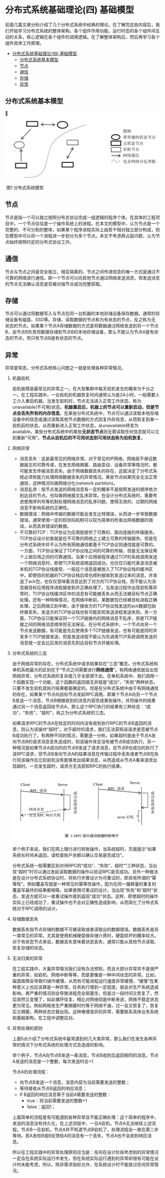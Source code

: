 # 分布式系统基础理论(四)	基础模型

前面几篇文章分别介绍了几个分布式系统中经典的理论。在了解完这些内容后，我们开始学习分布式系统的整体架构，各个组件作用功能，运行时态的各个组件间互动的关系，核心逻辑在各个组件的调用逻辑。在了解整体架构后，然后再学习各个组件具体工作原理。


   * [分布式系统基础理论(四)	基础模型](#分布式系统基础理论四基础模型)
      * [分布式系统基本模型](#分布式系统基本模型)
      * [节点](#节点)
      * [通信](#通信)
      * [存储](#存储)
      * [异常](#异常)


## 分布式系统基本模型

![](https://raw.githubusercontent.com/KyrieJK/Figurebed/master/img/20191118221245.png)

​																			图1 分布式系统模型

## 节点

节点是指一个可以独立按照分布式协议完成一组逻辑的程序个体。在具体的工程项目中，一个节点往往是一个操作系统上的进程。在本文的模型中，认为节点是一个完整的、不可分割的整体，如果某个程序进程实际上由若干相对独立部分构成，则在模型中可以将一个进程进一步划分为多个节点。本文不考虑拜占庭问题，认为节点始终按照约定的分布式协议工作。

## 通信

节点与节点之间是完全独立、相互隔离的。节点之间传递信息的唯一方式是通过不可靠的网络进行通信。即一个节点可以向其他节点通过网络发送消息，但发送消息的节点无法确认消息是否被对端节点成功完整获取。

## 存储

节点可以通过将数据写入与节点在同一台机器的本地存储设备保存数据。通常的存储设备有磁盘、SSD等。存储、读取数据的节点称为有状态的节点，反之称为无状态的节点。如果某个节点A存储数据的方式是将数据通过网络发送到另一个节点B，由节点B负责将数据存储到节点B的本地存储设备，那么不能认为节点A是有状态的节点，而只有节点B是有状态的节点。

## 异常

异常是常态，分布式系统核心问题之一就是处理各种异常情况。

1. 机器宕机

   宕机故障是最常见的异常之一。在大型集群中每天宕机发生的概率为千分之一。在工程实践中，一台宕机的机器恢复时间通常认为是24小时，一般需要人工介入重启机器。当发生宕机时，节点无法进入正常工作状态，称为unavailable(不可用)状态。**机器重启后，机器上的节点可以重新启动，但是节点会丢失所有的内存信息**。在某些分布式系统中，节点可以通过读取本地存储设备中的信息或通过读取其他节点数据的方式回复内存信息，从而恢复到某一宕机前的状态，从而重新进入正常工作状态，从unavailable转变为available。某些分布式系统中的某些**无状态节点**则无需读取任何信息就可以立刻重新“可用”。**节点从宕机后的不可用状态到可用状态称为宕机恢复**。

2. 网络异常

   - 消息丢失：这是最常见的网络异常。对于常见的IP网络，网络层不保证数据报文的可靠传递，在发生网络拥塞、路由变动、设备异常等情况时，都可能发生传输消息丢失。由于网络数据丢失的存在，这就决定了分布式系统必须有能力处理网络数据丢失的异常情况。某些节点如果完全无法正常通信，这种情况叫做网络分化(network partition)。
   - 消息乱序：指节点发送的网络消息有一定的概率不是按照发送的顺序依次到达目的节点。也叫做网络报文乱序异常。在设计分布式系统时，需要考虑使用序列号等机制处理网络消息的乱序问题，使得无效的、过期的网络消息不影响系统的正确性。
   - 数据错误：网络中传输的数据可能会发生比特错误，从而进一步导致数据错误。通常使用一定的校验码机制可以较为简单的检查出网络数据的错误，从而丢弃错误的数据。
   - 不可靠的TCP：TCP协议为应用层提供了可靠的、面向连接的传输服务。TCP协议设计初衷就是在不可靠的网络之上建立可靠的传输服务。但是在分布式系统中并不认为所有网络通信都基于TCP协议则通信就是可靠的。一方面，TCP协议保证了TCP协议栈之间的可靠的传输，但是无法保证两个上层应用之间的可靠通信。当某个应用层程序通过TCP的系统调用发送一个网络消息时，即使TCP系统调用返回成功，也仅仅只能代表该消息被本机的TCP协议栈接受，一般这个消息是被放入了TCP协议栈的缓冲区中。即使目的机器的TCP协议栈后续也顺利接收到发送过来的消息，并发送了ack包，也仅仅意味着消息达到了对方的TCP协议栈，而不能认为消息被目标应用程序进程接收到并正确处理了。当发送过程中出现宕机等异常时，TCP协议栈缓冲区中的消息有可能被丢失从而无法被目标节点正确处理。还有一种特殊情况，在网络中断前，某数据包已经被目标进程正确处理，之后网络立刻中断，由于接收方的TCP协议栈发送的ack数据包始终被丢失，发送方的TCP协议栈也有可能告知发送进程发送失败。另一方面，TCP协议只能保证同一个TCP链接内的网络消息不乱序，但是TCP链接之间的网络消息顺序则无法保证。在分布式系统中，一个节点向另一个节点发送数据，有可能是先后使用多个TCP链接发送，也有可能是同时并发多个TCP链接发送，但是发送进程不能认为先调用TCP系统调用发送的消息就一定会比后发的消息先到达目标节点并被处理。

3. 分布式系统的三态

   由于网络异常的存在，分布式系统中请求结果存在“三态”概念。分布式系统和单机系统最大的区别在于“节点之间需要进行**网络通信**”。有网络通信就会出现网络异常，分布式系统的复杂度几乎全部源于此。在单机系统中，我们调用一个函数实现一个功能，这个函数的返回值无非就是“成功”，“失败”两种状态，只要不发生宕机其执行结果都是确定的。但是在分布式系统中由于有网络通信的存在，如果某个节点向目标节点发起RPC调用，即某个节点A向另一个节点B发送一个消息，节点B根据收到的消息内容完成某些操作，并将操作的结果通过另一个消息返回给节点A，那么这个RPC执行的结果有三种状态：“成功”，“失败”，“超时”，称之为分布式系统的三态。

   如果请求RPC的节点A在给定的时间内没有收到执行RPC的节点B返回的消息，则认为该操作“超时”。对于超时的请求，我们无法获知该请求是否被节点B成功执行了。有两种不同的情况，需要逐一分析。如果超时是由于节点A发向节点B的请求消息丢失造成的，则该操作肯定没有被节点B成功执行。另一种情况是如果节点A成功的向节点B发送了请求消息，且节点B也成功的执行了该RPC请求，但节点B发向节点A的结果消息在传输过程中丢失或者节点B在执行完该操作后立刻宕机没有能够发出结果消息，从而造成从节点A看来请求出现超时。一旦发生超时，请求方无法获知RPC的执行结果。

   ![](https://raw.githubusercontent.com/KyrieJK/Figurebed/master/img/20191119001307.png)

   举个例子来说，我们在网上银行进行转账操作，当系统超时，页面提示“如果系统长时间未返回，请检查账户余额以确认交易是否成功”。

   分布式系统一般需要区别对待RPC的“成功”、“失败”、超时“”三种状态，当出现“超时”时可以通过发起读取数据的操作以验证RPC是否成功。另外一种做法是在设计分布式系统协议时，将执行步骤设计为可重试的，即具有所谓的“幂等性”。例如覆盖写就是一种常见的幂等性操作，因为在同一偏移量的重复的覆盖写最终的结果都相等。如果使用可重试的设计，当出现“失败”和“超时”状态，发送方就可以一直重试操作直到返回“成功”状态。这样，即使超时的操作实际上已经成功了，重试操作也不会对正确性造成影响，从而简化了分布式系统对于RPC调用的设计。

4. 存储数据丢失

   数据丢失指节点存储的数据不可被读取或者读取出的数据错误。数据丢失是另一类常见的异常。尤其是使用机械硬盘做存储介质时，硬盘损坏的概率较大。对于有状态节点来说，数据丢失意味着状态丢失，通常只能从其他节点读取、恢复存储的状态。

5. 无法归类的异常

   在工程实践中，大量异常情况我们没有办法预知，而且大部分异常并不是很严重的异常，如宕机、网络中断等等，而是更像是一种中间状态的异常。比如，磁盘故障会导致IO操作缓慢，从而有可能进程运行速度非常缓慢，“缓慢”在某种意义上也应该算是一种异常。任务执行慢到一定程度，就会对生产系统造成影响。再严重的情况则会导致进程完全阻塞住，但是过一段时间又恢复了，然后突然又变慢了，如此循环往复。相比对网络彻底中断来说，网络不稳定状态更为常见。例如网络发生严重拥塞时约等于网络不通，过一会又恢复了，恢复后又拥塞，两种状态交替出现。这种难缠诡异的异常，需要联系具体业务系统和基础架构，在工程中调整应对。

6. 异常处理的原则

   上面5点介绍了分布式系统中最常遇到的几大类异常。那么我们在发生各种异常的情况下分布式系统的处理方式及造成的影响。

   举个例子，节点A向节点B发送一条消息，节点B收到后返回相同的消息。节点A发送的消息是一个整数，每次发送时会+1.

   节点A的处理流程：

   - 向节点B发送一个消息，消息内容为当前需要发送的整数；
   - 等待接收从节点B返回的响应消息；
   - If B返回的响应消息等于当前A需要发送的整数：
     - true：将当前需要发送的整数+1
     - false：返回1；

   上面简单的流程是有可能遇到各种异常且不能正确处理：这个简单的程序中，发送的消息没有持久化，在上述流程中，一旦A宕机，节点A无法继续上述流程。节点B一旦宕机，节点A并不知道节点B宕机了，处理流程会一直在第二步等待。若A发给B或B反馈给A的消息有一个丢失，节点A也不会收到响应消息。

   所以在工程实践中的异常处理原则应当是：任何在设计阶段考虑到的异常情况一定会在系统实际运行中发生，但在系统实际运行遇到的异常却很有可能在设计时未能考虑，所以，除非需求指标允许，在系统设计时不能放过任何异常情况。

   
